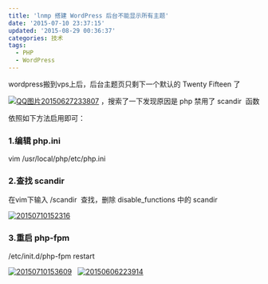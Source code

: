 ```yaml
---
title: 'lnmp 搭建 WordPress 后台不能显示所有主题'
date: '2015-07-10 23:37:15'
updated: '2015-08-29 00:36:37'
categories: 技术
tags:
  - PHP
  - WordPress
---
```


wordpress搬到vps上后，后台主题页只剩下一个默认的 Twenty Fifteen 了

[![QQ图片20150627233807](https://img.blessing.studio/images/2015/06/2015-06-27_15-39-05.jpg)](https://img.blessing.studio/images/2015/06/2015-06-27_15-39-05.jpg) ，搜索了一下发现原因是 php 禁用了 <span class="theme:arduino-ide lang:default decode:true  crayon-inline ">scandir</span>  函数

依照如下方法启用即可：

### 1.编辑 php.ini

<span class="lang:default decode:true crayon-inline">vim /usr/local/php/etc/php.ini</span>

### 2.查找 scandir

在vim下输入 <span class="theme:arduino-ide lang:default decode:true  crayon-inline ">/scandir</span>  查找，删除 disable_functions 中的 scandir

[![20150710152316](https://img.blessing.studio/images/2015/07/2015-07-10_07-33-14.png)](https://img.blessing.studio/images/2015/07/2015-07-10_07-33-14.png)

### 3.重启 php-fpm

<span class="lang:default decode:true  crayon-inline ">/etc/init.d/php-fpm restart</span>

[![20150710153609](https://img.blessing.studio/images/2015/07/2015-07-10_07-36-26.png)](https://img.blessing.studio/images/2015/07/2015-07-10_07-36-26.png)   [![20150606223914](https://img.blessing.studio/images/2015/06/2015-06-06_14-39-25.jpg)](https://img.blessing.studio/images/2015/06/2015-06-06_14-39-25.jpg)



